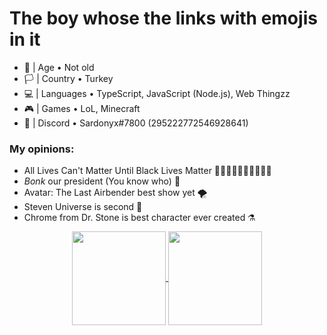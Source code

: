 # The boy whose the links with emojis in it
- 🎂 | Age • Not old
- 🏳️ | Country • Turkey
- 💻 | Languages • TypeScript, JavaScript (Node.js), Web Thingzz
- 🎮 | Games • LoL, Minecraft
- 📧 | Discord • Sardonyx#7800 (295222772546928641)

### My opinions:
- All Lives Can't Matter Until Black Lives Matter ✊🏻✊🏼✊🏽✊🏾✊🏿
- *Bonk* our president (You know who) 🔨
- Avatar: The Last Airbender best show yet 🌪
- Steven Universe is second 🌸
- Chrome from Dr. Stone is best character ever created ⚗ <br>



<p align="center"><a href="https://github.com/anuraghazra/github-readme-stats"><img align="center" height="150px" src="https://github-readme-stats.vercel.app/api?username=sardonyx78&show_icons=true&theme=default">
<img align="center" height="150px" src="https://github-readme-stats.vercel.app/api/top-langs/?username=sardonyx78&layout=compact"></a></p>
